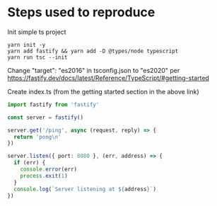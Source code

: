 # Steps used to reproduce
Init simple ts project
```
yarn init -y
yarn add fastify && yarn add -D @types/node typescript
yarn run tsc --init
```
Change "target": "es2016" in tsconfig.json to "es2020" per https://fastify.dev/docs/latest/Reference/TypeScript/#getting-started

Create index.ts (from the getting started section in the above link)
```ts
import fastify from 'fastify'

const server = fastify()

server.get('/ping', async (request, reply) => {
  return 'pong\n'
})

server.listen({ port: 8080 }, (err, address) => {
  if (err) {
    console.error(err)
    process.exit(1)
  }
  console.log(`Server listening at ${address}`)
})
```
